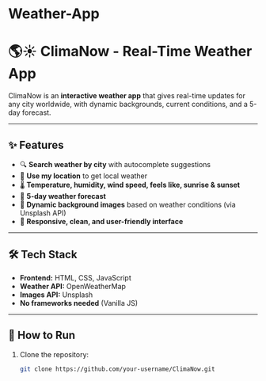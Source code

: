 # Weather-App
# 🌎☀️ ClimaNow - Real-Time Weather App

ClimaNow is an **interactive weather app** that gives real-time updates for any city worldwide, with dynamic backgrounds, current conditions, and a 5-day forecast.  

---

## ✨ Features

- 🔍 **Search weather by city** with autocomplete suggestions  
- 📍 **Use my location** to get local weather  
- 🌡 **Temperature, humidity, wind speed, feels like, sunrise & sunset**  
- 📅 **5-day weather forecast**  
- 🎨 **Dynamic background images** based on weather conditions (via Unsplash API)  
- 📱 **Responsive, clean, and user-friendly interface**  

---

## 🛠 Tech Stack

- **Frontend:** HTML, CSS, JavaScript  
- **Weather API:** OpenWeatherMap  
- **Images API:** Unsplash  
- **No frameworks needed** (Vanilla JS)  

---

## 🚀 How to Run

1. Clone the repository:

   ```bash
   git clone https://github.com/your-username/ClimaNow.git

